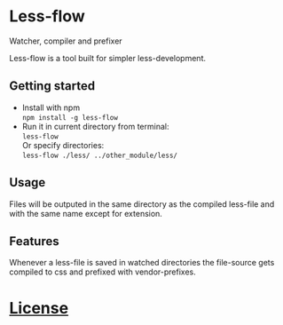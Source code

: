 Less-flow
=========

Watcher, compiler and prefixer

Less-flow is a tool built for simpler less-development.



## Getting started
* Install with npm<br>
  `npm install -g less-flow`
* Run it in current directory from terminal:<br>
  `less-flow`<br>
  Or specify directories:<br>
  `less-flow ./less/ ../other_module/less/`


## Usage
Files will be outputed in the same directory as the compiled less-file and with the same name except for extension.

## Features
Whenever a less-file is saved in watched directories the file-source gets compiled to css and prefixed with vendor-prefixes.



# [License](http://github.com/HektorW/Less-tool/LICENSE)
